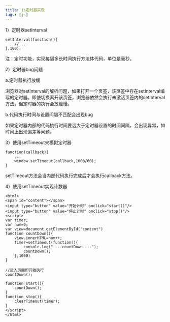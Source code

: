 ```yaml
---
title: js定时器实现
tags: [js]
---
```


1）定时器setInterval

```
setInterval(function(){
    //...
},100);
```

注：定时功能，实现每隔多长时间执行方法体代码，单位是毫秒。

2）定时器bug问题

a.定时器执行放缓

浏览器对setInterval的解析问题，如果打开一个页签，该页签中存在setInterval编写的定时器。即使切换离开该页签，浏览器依然会执行未激活页签内的setInterval方法，但定时器的执行会放缓慢。

b.代码执行时间与设置间隔不匹配会出现bug

如果定时器内部的代码执行时间要远大于定时器设置的时间间隔，会出现异常，如时间上出现偏差等问题。

3）使用setTimeout来模拟定时器

```
function(callback){
    ...
    window.setTimeout(callback,1000/60);
}
```

setTimeout方法会当内部代码执行完成后才会执行callback方法。

4）使用setTimeout实现计数器

```
<html>
<span id="content"></span>
<input type="button" value="开始计时" onclick="start()"/>
<input type="button" value="停止计时" onclick="stop()"/>
<script>
var timer;
var num=0;
var view=document.getElementById("content")
function countDown(){
    view.innerHTML=num++;
    timer=setTimeout(function(){
        console.log("----countDown----");
        countDown();
    },1000)
}

//进入页面即开始执行
countDown();

function start(){
    countDown();
}
function stop(){
    clearTimeout(timer);
}
</script>
</html>
```